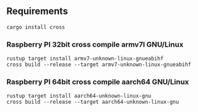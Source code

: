 
## Requirements

```shell
cargo install cross
```

### Raspberry PI 32bit cross compile armv7l GNU/Linux

```shell
rustup target install armv7-unknown-linux-gnueabihf
cross build --release --target armv7-unknown-linux-gnueabihf
```

### Raspberry PI 64bit cross compile aarch64 GNU/Linux

```shell
rustup target install aarch64-unknown-linux-gnu
cross build --release --target aarch64-unknown-linux-gnu
```

